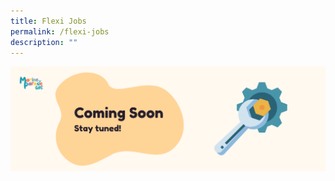 ```yaml
---
title: Flexi Jobs
permalink: /flexi-jobs
description: ""
---
```

![](/images/Banners/Coming%20Soon%20Banner.png)